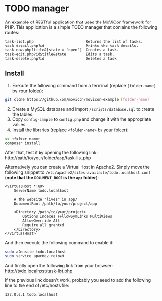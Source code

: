 # TODO manager

An example of RESTful application that uses the [MoViCon](https://github.com/movicon/movicon) framework for PHP. This application is a simple TODO manager that contains the following routes:

```text
task-list.php                        Returns the list of tasks.
task-detail.php?id                   Prints the task details.
task-new.php?title&[state = 'open']  Creates a task.
task-edit.php?id&title&state         Edits a task.
task-delete.php?id                   Deletes a task
```

## Install

  1. Execute the following command from a terminal (replace `[folder-name]` by your folder):
  ```bash
  git clone https://github.com/movicon/movicon-example [folder-name]
  ```
  2. Create a MySQL database and import `/scripts/database.sql` to create the tables.
  3. Copy `config-sample` to `config.php` and change it with the appropriate values.
  4. Install the libraries (replace `<folder-name>` by your folder):
  ```bash
  cd <folder-name>
  composer install
  ```

After that, test it by opening the following link:  
http://path/to/your/folder/app/task-list.php

Alternatively you can create a Virtual Host in Apache2. Simply move the following snippet to `/etc/apache2/sites-available/todo.localhost.conf` (**note that the `DOCUMENT_ROOT` is the `app` folder**):

```text
<VirtualHost *:80>
	ServerName todo.localhost

	# the website "lives" in app/
	DocumentRoot /path/to/your/project/app

	<Directory /path/to/your/project>
		Options Indexes FollowSymLinks MultiViews
		AllowOverride All
		Require all granted
	</Directory>
</VirtualHost>
```

And then execute the following command to enable it:
```bash
sudo a2ensite todo.localhost
sudo service apache2 reload
```

And finally open the following link from your browser:  
http://todo.localhost/task-list.php

If the previous link doesn't work, probably you need to add the following line to the end of /etc/hosts file:
```
127.0.0.1 todo.localhost
```
